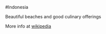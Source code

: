 #Indonesia 

Beautiful beaches and good culinary offerings

More info at [wikipedia](https://en.wikipedia.org/wiki/Indonesia)


